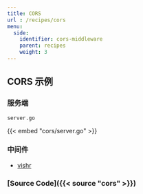 ```yaml
---
title: CORS
url : /recipes/cors
menu:
  side:
    identifier: cors-middleware
    parent: recipes
    weight: 3
---
```


## CORS 示例

### 服务端

`server.go`

{{< embed "cors/server.go" >}}

### 中间件

- [vishr](https://github.com/vishr)

### [Source Code]({{< source "cors" >}})
